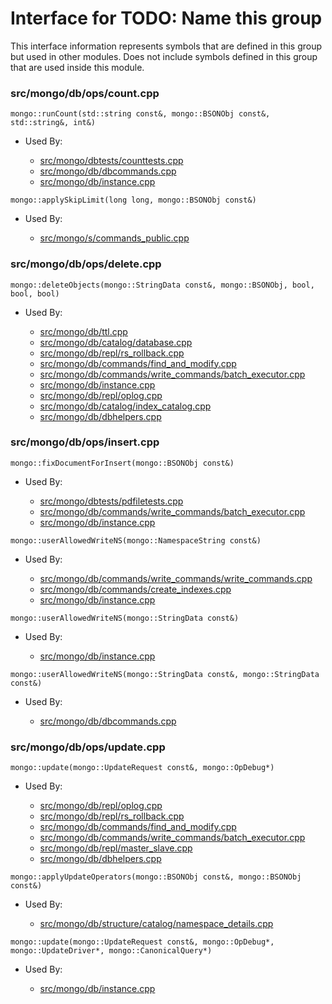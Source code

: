 
# Interface for TODO: Name this group
This interface information represents symbols that are defined in this group but used in other modules.  Does not include symbols defined in this group that are used inside this module.

### src/mongo/db/ops/count.cpp

<div></div>

    mongo::runCount(std::string const&, mongo::BSONObj const&, std::string&, int&)

- Used By:

    - [src/mongo/dbtests/counttests.cpp](../../../../tests/unit\_tests)
    - [src/mongo/db/dbcommands.cpp](../../../../queries/database\_commands)
    - [src/mongo/db/instance.cpp](../../../../storage/storage\_layer\_structure)

<div></div>

    mongo::applySkipLimit(long long, mongo::BSONObj const&)

- Used By:

    - [src/mongo/s/commands\_public.cpp](../../../../sharding/sharding)

### src/mongo/db/ops/delete.cpp

<div></div>

    mongo::deleteObjects(mongo::StringData const&, mongo::BSONObj, bool, bool, bool)

- Used By:

    - [src/mongo/db/ttl.cpp](../../../../queries/indexing)
    - [src/mongo/db/catalog/database.cpp](../../../../storage/storage\_layer\_structure)
    - [src/mongo/db/repl/rs\_rollback.cpp](../../../../replication/replication)
    - [src/mongo/db/commands/find\_and\_modify.cpp](../../../../queries/database\_commands)
    - [src/mongo/db/commands/write\_commands/batch\_executor.cpp](../../../../network/write\_commands)
    - [src/mongo/db/instance.cpp](../../../../storage/storage\_layer\_structure)
    - [src/mongo/db/repl/oplog.cpp](../../../../replication/replication)
    - [src/mongo/db/catalog/index\_catalog.cpp](../../../../storage/storage\_layer\_structure)
    - [src/mongo/db/dbhelpers.cpp](../../../../queries/client\_and\_operation\_tracking)

### src/mongo/db/ops/insert.cpp

<div></div>

    mongo::fixDocumentForInsert(mongo::BSONObj const&)

- Used By:

    - [src/mongo/dbtests/pdfiletests.cpp](../../../../tests/unit\_tests)
    - [src/mongo/db/commands/write\_commands/batch\_executor.cpp](../../../../network/write\_commands)
    - [src/mongo/db/instance.cpp](../../../../storage/storage\_layer\_structure)

<div></div>

    mongo::userAllowedWriteNS(mongo::NamespaceString const&)

- Used By:

    - [src/mongo/db/commands/write\_commands/write\_commands.cpp](../../../../network/write\_commands)
    - [src/mongo/db/commands/create\_indexes.cpp](../../../../queries/database\_commands)
    - [src/mongo/db/instance.cpp](../../../../storage/storage\_layer\_structure)

<div></div>

    mongo::userAllowedWriteNS(mongo::StringData const&)

- Used By:

    - [src/mongo/db/instance.cpp](../../../../storage/storage\_layer\_structure)

<div></div>

    mongo::userAllowedWriteNS(mongo::StringData const&, mongo::StringData const&)

- Used By:

    - [src/mongo/db/dbcommands.cpp](../../../../queries/database\_commands)

### src/mongo/db/ops/update.cpp

<div></div>

    mongo::update(mongo::UpdateRequest const&, mongo::OpDebug*)

- Used By:

    - [src/mongo/db/repl/oplog.cpp](../../../../replication/replication)
    - [src/mongo/db/repl/rs\_rollback.cpp](../../../../replication/replication)
    - [src/mongo/db/commands/find\_and\_modify.cpp](../../../../queries/database\_commands)
    - [src/mongo/db/commands/write\_commands/batch\_executor.cpp](../../../../network/write\_commands)
    - [src/mongo/db/repl/master\_slave.cpp](../../../../replication/replication)
    - [src/mongo/db/dbhelpers.cpp](../../../../queries/client\_and\_operation\_tracking)

<div></div>

    mongo::applyUpdateOperators(mongo::BSONObj const&, mongo::BSONObj const&)

- Used By:

    - [src/mongo/db/structure/catalog/namespace\_details.cpp](../../../../storage/storage\_layer\_structure)

<div></div>

    mongo::update(mongo::UpdateRequest const&, mongo::OpDebug*, mongo::UpdateDriver*, mongo::CanonicalQuery*)

- Used By:

    - [src/mongo/db/instance.cpp](../../../../storage/storage\_layer\_structure)
